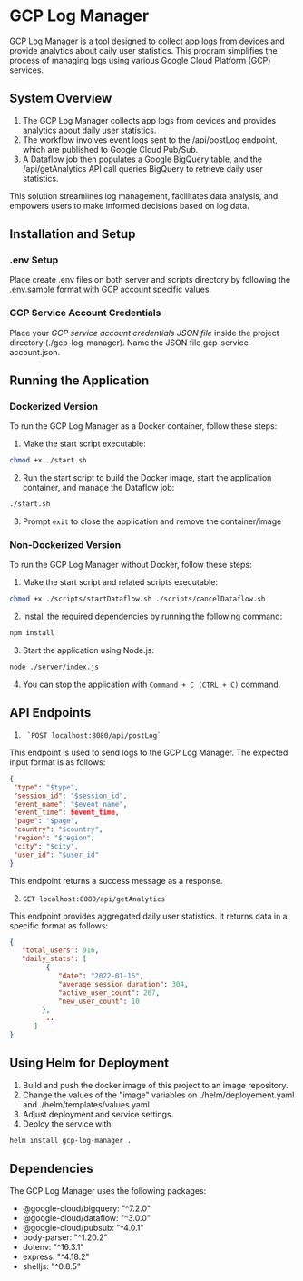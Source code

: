 # GCP Log Manager

GCP Log Manager is a tool designed to collect app logs from devices and provide analytics about daily user statistics. This program simplifies the process of managing logs using various Google Cloud Platform (GCP) services.

## System Overview

1. The GCP Log Manager collects app logs from devices and provides analytics about daily user statistics.
2. The workflow involves event logs sent to the /api/postLog endpoint, which are published to Google Cloud Pub/Sub.
3. A Dataflow job then populates a Google BigQuery table, and the /api/getAnalytics API call queries BigQuery to retrieve daily user statistics.

This solution streamlines log management, facilitates data analysis, and empowers users to make informed decisions based on log data.

## Installation and Setup

### .env Setup

Place create .env files on both server and scripts directory by following the .env.sample format with GCP account specific values.

### GCP Service Account Credentials

Place your _GCP service account credentials JSON file_ inside the project directory (./gcp-log-manager).
Name the JSON file gcp-service-account.json.

## Running the Application

### Dockerized Version

To run the GCP Log Manager as a Docker container, follow these steps:

1. Make the start script executable:

```sh
chmod +x ./start.sh
```

2. Run the start script to build the Docker image, start the application container, and manage the Dataflow job:

```sh
./start.sh
```

3. Prompt `exit` to close the application and remove the container/image

### Non-Dockerized Version

To run the GCP Log Manager without Docker, follow these steps:

1. Make the start script and related scripts executable:

```sh
chmod +x ./scripts/startDataflow.sh ./scripts/cancelDataflow.sh
```

2. Install the required dependencies by running the following command:

```sh
npm install
```

3. Start the application using Node.js:

```sh
node ./server/index.js
```

4. You can stop the application with `Command + C (CTRL + C)` command.

## API Endpoints

1.      `POST localhost:8080/api/postLog`

This endpoint is used to send logs to the GCP Log Manager. The expected input format is as follows:

```json
{
 "type": "$type",
 "session_id": "$session_id",
 "event_name": "$event_name",
 "event_time": $event_time,
 "page": "$page",
 "country": "$country",
 "region": "$region",
 "city": "$city",
 "user_id": "$user_id"
}
```

This endpoint returns a success message as a response.

2. `GET localhost:8080/api/getAnalytics`

This endpoint provides aggregated daily user statistics. It returns data in a specific format as follows:

```json
{
   "total_users": 916,
   "daily_stats": [
         {
            "date": "2022-01-16",
            "average_session_duration": 304,
            "active_user_count": 267,
            "new_user_count": 10
        },
        ...
      ]
}
```

## Using Helm for Deployment

1. Build and push the docker image of this project to an image repository.
2. Change the values of the "image" variables on ./helm/deployement.yaml and ./helm/templates/values.yaml
3. Adjust deployment and service settings.
4. Deploy the service with:

```sh
helm install gcp-log-manager .
```

## Dependencies

The GCP Log Manager uses the following packages:

- @google-cloud/bigquery: "^7.2.0"
- @google-cloud/dataflow: "^3.0.0"
- @google-cloud/pubsub: "^4.0.1"
- body-parser: "^1.20.2"
- dotenv: "^16.3.1"
- express: "^4.18.2"
- shelljs: "^0.8.5"
